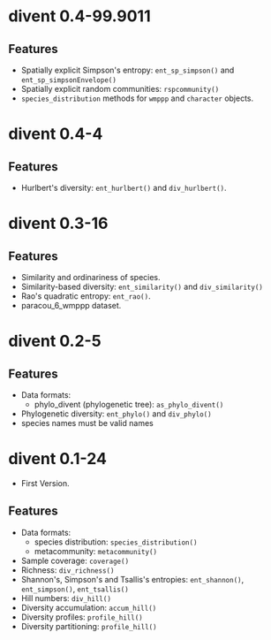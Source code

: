 # divent 0.4-99.9011

## Features

- Spatially explicit Simpson's entropy: `ent_sp_simpson()` and `ent_sp_simpsonEnvelope()`
- Spatially explicit random communities: `rspcommunity()`
- `species_distribution` methods for `wmppp` and `character` objects.


# divent 0.4-4

## Features

- Hurlbert's diversity: `ent_hurlbert()` and `div_hurlbert()`.


# divent 0.3-16

## Features

- Similarity and ordinariness of species.
- Similarity-based diversity: `ent_similarity()` and `div_similarity()`
- Rao's quadratic entropy: `ent_rao()`.
- paracou_6_wmppp dataset.


# divent 0.2-5

## Features

- Data formats: 
    - phylo_divent (phylogenetic tree): `as_phylo_divent()`
- Phylogenetic diversity: `ent_phylo()` and `div_phylo()`
- species names must be valid names


# divent 0.1-24

- First Version.

## Features

- Data formats: 
    - species distribution: `species_distribution()`
    - metacommunity: `metacommunity()`
- Sample coverage: `coverage()`
- Richness: `div_richness()`
- Shannon's, Simpson's and Tsallis's entropies: `ent_shannon()`, `ent_simpson()`, `ent_tsallis()`
- Hill numbers: `div_hill()`
- Diversity accumulation: `accum_hill()`
- Diversity profiles: `profile_hill()`
- Diversity partitioning: `profile_hill()`
